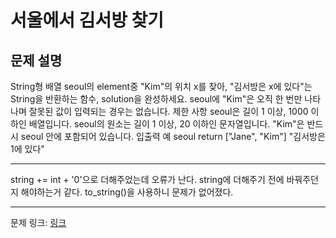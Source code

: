 # 서울에서 김서방 찾기
## 문제 설명

String형 배열 seoul의 element중 "Kim"의 위치 x를 찾아, "김서방은 x에 있다"는 String을 반환하는 함수, solution을 완성하세요. seoul에 "Kim"은 오직 한 번만 나타나며 잘못된 값이 입력되는 경우는 없습니다.
제한 사항
seoul은 길이 1 이상, 1000 이하인 배열입니다.
seoul의 원소는 길이 1 이상, 20 이하인 문자열입니다.
"Kim"은 반드시 seoul 안에 포함되어 있습니다.
입출력 예
seoul	return
["Jane", "Kim"]	"김서방은 1에 있다"

***

string += int + '0'으로 더해주었는데 오류가 난다. string에 더해주기 전에 바꿔주던지 해야하는거 같다.
to_string()을 사용하니 문제가 없어졌다.

***
문제 링크: [링크](https://school.programmers.co.kr/learn/courses/30/lessons/12919)